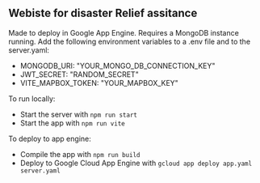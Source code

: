 ## Webiste for disaster Relief assitance

Made to deploy in Google App Engine.
Requires a MongoDB instance running.
Add the following environment variables to a .env file and to the server.yaml:
- MONGODB_URI: "YOUR_MONGO_DB_CONNECTION_KEY"
- JWT_SECRET: "RANDOM_SECRET"
- VITE_MAPBOX_TOKEN: "YOUR_MAPBOX_KEY"

To run locally:
* Start the server with `npm run start`
* Start the app with `npm run vite`

To deploy to app engine:
* Compile the app with `npm run build`
* Deploy to Google Cloud App Engine with `gcloud app deploy app.yaml server.yaml`
